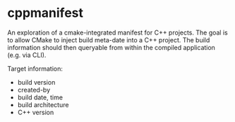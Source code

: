 # cppmanifest
An exploration of a cmake-integrated manifest for C++ projects. The goal is to allow CMake to inject build meta-date into a C++ project. The build information should then queryable from within the compiled application (e.g. via CLI).

Target information: 
* build version
* created-by 
* build date, time
* build architecture
* C++ version
